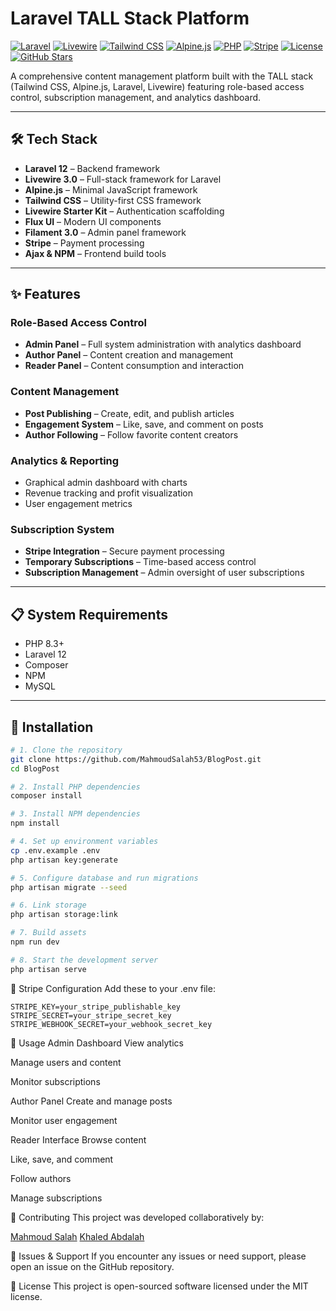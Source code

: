# Laravel TALL Stack Platform

[![Laravel](https://img.shields.io/badge/Laravel-12.x-ff2d20?logo=laravel&logoColor=white)](https://laravel.com)
[![Livewire](https://img.shields.io/badge/Livewire-3.x-purple?logo=laravel&logoColor=white)](https://livewire.laravel.com)
[![Tailwind CSS](https://img.shields.io/badge/TailwindCSS-3.x-06b6d4?logo=tailwindcss&logoColor=white)](https://tailwindcss.com)
[![Alpine.js](https://img.shields.io/badge/Alpine.js-latest-8bc0d0?logo=alpine.js&logoColor=white)](https://alpinejs.dev)
[![PHP](https://img.shields.io/badge/PHP-8.3%2B-777bb4?logo=php&logoColor=white)](https://www.php.net)
[![Stripe](https://img.shields.io/badge/Stripe-Integrated-635bff?logo=stripe&logoColor=white)](https://stripe.com)
[![License](https://img.shields.io/badge/License-MIT-brightgreen.svg)](LICENSE)
[![GitHub Stars](https://img.shields.io/github/stars/MahmoudSalah53/BlogPost?style=social)](https://github.com/MahmoudSalah53/BlogPost/stargazers)

A comprehensive content management platform built with the TALL stack (Tailwind CSS, Alpine.js, Laravel, Livewire) featuring role-based access control, subscription management, and analytics dashboard.

---

## 🛠️ Tech Stack

- **Laravel 12** – Backend framework  
- **Livewire 3.0** – Full-stack framework for Laravel  
- **Alpine.js** – Minimal JavaScript framework  
- **Tailwind CSS** – Utility-first CSS framework  
- **Livewire Starter Kit** – Authentication scaffolding  
- **Flux UI** – Modern UI components  
- **Filament 3.0** – Admin panel framework  
- **Stripe** – Payment processing  
- **Ajax & NPM** – Frontend build tools  

---

## ✨ Features

### Role-Based Access Control
- **Admin Panel** – Full system administration with analytics dashboard
- **Author Panel** – Content creation and management
- **Reader Panel** – Content consumption and interaction

### Content Management
- **Post Publishing** – Create, edit, and publish articles
- **Engagement System** – Like, save, and comment on posts
- **Author Following** – Follow favorite content creators

### Analytics & Reporting
- Graphical admin dashboard with charts
- Revenue tracking and profit visualization
- User engagement metrics

### Subscription System
- **Stripe Integration** – Secure payment processing
- **Temporary Subscriptions** – Time-based access control
- **Subscription Management** – Admin oversight of user subscriptions

---

## 📋 System Requirements

- PHP 8.3+
- Laravel 12
- Composer
- NPM
- MySQL

---

## 🚀 Installation

```bash
# 1. Clone the repository
git clone https://github.com/MahmoudSalah53/BlogPost.git
cd BlogPost

# 2. Install PHP dependencies
composer install

# 3. Install NPM dependencies
npm install

# 4. Set up environment variables
cp .env.example .env
php artisan key:generate

# 5. Configure database and run migrations
php artisan migrate --seed

# 6. Link storage
php artisan storage:link

# 7. Build assets
npm run dev

# 8. Start the development server
php artisan serve
```

🔧 Stripe Configuration
Add these to your .env file:

```
STRIPE_KEY=your_stripe_publishable_key
STRIPE_SECRET=your_stripe_secret_key
STRIPE_WEBHOOK_SECRET=your_webhook_secret_key
```

📱 Usage
Admin Dashboard
View analytics

Manage users and content

Monitor subscriptions

Author Panel
Create and manage posts

Monitor user engagement

Reader Interface
Browse content

Like, save, and comment

Follow authors

Manage subscriptions

🤝 Contributing
This project was developed collaboratively by:

[Mahmoud Salah](https://github.com/MahmoudSalah53) [Khaled Abdalah](https://github.com/khaledAbdalah)

🐛 Issues & Support
If you encounter any issues or need support, please open an issue on the GitHub repository.

📄 License
This project is open-sourced software licensed under the MIT license.
